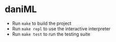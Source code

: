 # daniML

- Run `make` to build the project
- Run `make repl` to use the interactive interpreter
- Run `make test` to run the testing suite

